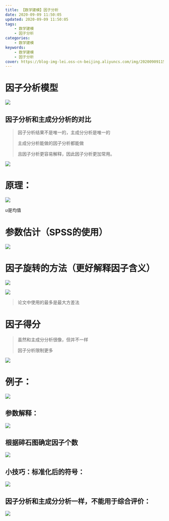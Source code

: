 ```yaml
---
title: 【数学建模】因子分析
date: 2020-09-09 11:50:05
updated: 2020-09-09 11:50:05
tags:
    - 数学建模
    - 因子分析
categories:
    - 数学建模 
keywords:
    - 数学建模
    - 因子分析
cover: https://blog-img-lei.oss-cn-beijing.aliyuncs.com/img/20200909115101.png
---
```

# 因子分析模型

![](https://blog-img-lei.oss-cn-beijing.aliyuncs.com/img/image-20200909104908688.png)

## 因子分析和主成分分析的对比

> 因子分析结果不是唯一的，主成分分析是唯一的
>
> 主成分分析能做的因子分析都能做
>
> 且因子分析更容易解释，因此因子分析更加常用。

![](https://blog-img-lei.oss-cn-beijing.aliyuncs.com/img/image-20200909105722940.png)

# 原理：

![](https://blog-img-lei.oss-cn-beijing.aliyuncs.com/img/image-20200909110529575.png)

$u$是均值

# 参数估计（SPSS的使用）

![](https://blog-img-lei.oss-cn-beijing.aliyuncs.com/img/image-20200909112139204.png)

# 因子旋转的方法（更好解释因子含义）

![](https://blog-img-lei.oss-cn-beijing.aliyuncs.com/img/image-20200909112318115.png)

![](https://blog-img-lei.oss-cn-beijing.aliyuncs.com/img/image-20200909112500443.png)

> 论文中使用的最多是最大方差法

# 因子得分

> 虽然和主成分分析很像，但并不一样
>
> 因子分析限制更多

![](https://blog-img-lei.oss-cn-beijing.aliyuncs.com/img/image-20200909112637056.png)

# 例子：

![](https://blog-img-lei.oss-cn-beijing.aliyuncs.com/img/image-20200909113408718.png)

## 参数解释：

![](https://blog-img-lei.oss-cn-beijing.aliyuncs.com/img/image-20200909113332757.png)

## 根据碎石图确定因子个数

![](https://blog-img-lei.oss-cn-beijing.aliyuncs.com/img/image-20200909113851916.png)

## 小技巧：标准化后的符号：

![](https://blog-img-lei.oss-cn-beijing.aliyuncs.com/img/image-20200909114543247.png)

## 因子分析和主成分分析一样，不能用于综合评价：

![](https://blog-img-lei.oss-cn-beijing.aliyuncs.com/img/image-20200909114644498.png)